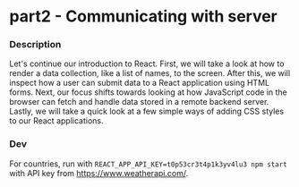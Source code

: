 # part2 - Communicating with server

### Description

Let's continue our introduction to React. First, we will take a look at how to render a data collection, like a list of names, to the screen. After this, we will inspect how a user can submit data to a React application using HTML forms. Next, our focus shifts towards looking at how JavaScript code in the browser can fetch and handle data stored in a remote backend server. Lastly, we will take a quick look at a few simple ways of adding CSS styles to our React applications.

### Dev

For countries, run with `REACT_APP_API_KEY=t0p53cr3t4p1k3yv4lu3 npm start` with API key from https://www.weatherapi.com/.